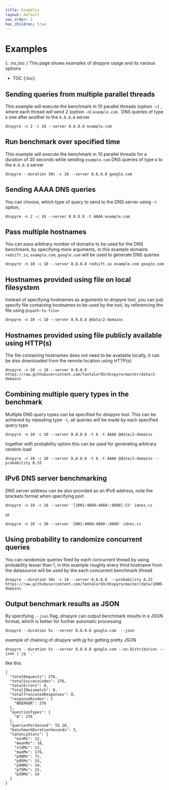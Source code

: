 ```yaml
---
title: Examples
layout: default
nav_order: 2
has_children: true
---
```


# Examples
{: .no_toc }
This page shows examples of *dnspyre* usage and its various options

* TOC
{:toc}


## Sending queries from multiple parallel threads
This example will execute the benchmark in 10 parallel threads (option `-c`) , where each thread will
send 2 (option `-n`) `example.com.` DNS queries of type `A` one after another to the `8.8.8.8` server
```
dnspyre -n 2 -c 10 --server 8.8.8.8 example.com
```

## Run benchmark over specified time
This example will execute the benchmark in 10 parallel threads for a duration of 30 seconds while sending `example.com` DNS queries of type `A`
to the `8.8.8.8` server
```
dnspyre --duration 30s -c 10 --server 8.8.8.8 google.com
```

## Sending AAAA DNS queries
You can choose, which type of query to send to the DNS server using `-t` option, 
```
dnspyre -n 2 -c 10 --server 8.8.8.8 -t AAAA example.com
```

## Pass multiple hostnames
You can pass arbitrary number of domains to be used for the DNS benchmark, by specifying more arguments, in this example domains
`redsift.io`, `example.com`, `google.com` will be used to generate DNS queries
```
dnspyre -n 10 -c 10 --server 8.8.8.8 redsift.io example.com google.com
```

## Hostnames provided using file on local filesystem
Instead of specifying hostnames as arguments to *dnspyre* tool, you can just specify file containing hostnames to be used by the tool,
by referencing the file using `@<path-to-file>`
```
dnspyre -n 10 -c 10 --server 8.8.8.8 @data/2-domains
```

## Hostnames provided using file publicly available using HTTP(s) 
The file containing hostnames does not need to be available locally, it can be also downloaded from the remote location using HTTP(s)
```
dnspyre -n 10 -c 10 --server 8.8.8.8 https://raw.githubusercontent.com/Tantalor93/dnspyre/master/data/2-domains
```

## Combining multiple query types in the benchmark
Multiple DNS query types can be specified for *dnspyre* tool. 
This can be achieved by repeating type `-t`, all queries will be made by each specified query type
```
dnspyre -n 10 -c 10 --server 8.8.8.8 -t A -t AAAA @data/2-domains
```
together with probability option this can be used for generating arbitrary random load
```
dnspyre -n 10 -c 10 --server 8.8.8.8 -t A -t AAAA @data/2-domains --probability 0.33
```

## IPv6 DNS server benchmarking
DNS server address can be also provided as an IPv6 address, note the brackets format when specifying port
```
dnspyre -n 10 -c 10 --server '[2001:4860:4860::8888]:53' idnes.cz
```

or 

```
dnspyre -n 10 -c 10 --server '2001:4860:4860::8888' idnes.cz
```

## Using probability to randomize concurrent queries
You can randomize queries fired by each concurrent thread by using probability lesser than 1, in this example
roughly every third hostname from the datasource will be used by the each concurrent benchmark thread
```
dnspyre --duration 30s -c 10 --server 8.8.8.8  --probability 0.33  https://raw.githubusercontent.com/Tantalor93/dnspyre/master/data/1000-domains
```

## Output benchmark results as JSON
By specifying `--json` flag, *dnspyre* can output benchmark results in a JSON format, which is better for further automatic processing
```
dnspyre --duration 5s --server 8.8.8.8 google.com  --json
```

example of chaining of *dnspyre* with [jq](https://stedolan.github.io/jq/) for getting pretty JSON
```
dnspyre --duration 5s --server 8.8.8.8 google.com --no-distribution --json | jq '.'
```
like this
```
{
  "totalRequests": 276,
  "totalSuccessCodes": 276,
  "totalErrors": 0,
  "TotalIDmismatch": 0,
  "totalTruncatedResponses": 0,
  "responseRcodes": {
    "NOERROR": 276
  },
  "questionTypes": {
    "A": 276
  },
  "queriesPerSecond": 55.18,
  "benchmarkDurationSeconds": 5,
  "latencyStats": {
    "minMs": 12,
    "meanMs": 18,
    "stdMs": 13,
    "maxMs": 176,
    "p99Ms": 71,
    "p95Ms": 33,
    "p90Ms": 24,
    "p75Ms": 15,
    "p50Ms": 14
  }
}
```
